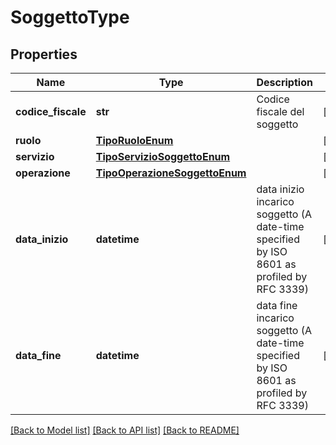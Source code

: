# SoggettoType

## Properties
Name | Type | Description | Notes
------------ | ------------- | ------------- | -------------
**codice_fiscale** | **str** | Codice fiscale del soggetto | [optional] 
**ruolo** | [**TipoRuoloEnum**](TipoRuoloEnum.md) |  | [optional] 
**servizio** | [**TipoServizioSoggettoEnum**](TipoServizioSoggettoEnum.md) |  | [optional] 
**operazione** | [**TipoOperazioneSoggettoEnum**](TipoOperazioneSoggettoEnum.md) |  | [optional] 
**data_inizio** | **datetime** | data inizio incarico soggetto (A date-time specified by ISO 8601 as profiled by RFC 3339) | [optional] 
**data_fine** | **datetime** | data fine incarico soggetto (A date-time specified by ISO 8601 as profiled by RFC 3339) | [optional] 

[[Back to Model list]](../README.md#documentation-for-models) [[Back to API list]](../README.md#documentation-for-api-endpoints) [[Back to README]](../README.md)

